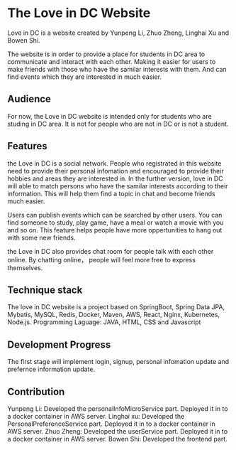 # The Love in DC Website

Love in DC is a website created by Yunpeng Li, Zhuo Zheng, Linghai Xu and Bowen Shi. 

The website is in order to provide a place for students in DC area to communicate and interact with each other. Making it easier for users to make friends with those who have the samilar interests with them. And can find events which they are interested in much easier.

## Audience

For now, the Love in DC website is intended only for students who are studing in DC area. It is not for people who are not in DC or is not a student.

## Features

the Love in DC is a social network. People who registrated in this website need to provide their personal infomation and encouraged to provide their hobbies and areas they are interested in. In the further version, love in DC will able to match persons who have the samilar interests according to their information. This will help them find a topic in chat and become friends much easier.

Users can publish events which can be searched by other users. You can find someone to study, play game, have a meal or watch a movie with you and so on. This feature helps people have more oppertunities to hang out with some new friends.

the Love in DC also provides chat room for people talk with each other online. By chatting online， people will feel more free to express themselves.
## Technique stack

The love in DC website is a project based on SpringBoot, Spring Data JPA, Mybatis, MySQL, Redis, Docker, Maven, AWS, React, Nginx, Kubernetes, Node.js.
Programming Laguage: JAVA, HTML, CSS and Javascript

## Development Progress

The first stage will implement login, signup, personal infomation update and prefernce information update.

## Contribution
Yunpeng Li: Developed the personalInfoMicroService part. Deployed it in to a docker container in AWS server.
Linghai xu: Developed the PersonalPreferenceService part. Deployed it in to a docker container in AWS server.
Zhuo Zheng: Developed the userService part. Deployed it in to a docker container in AWS server.
Bowen Shi: Developed the frontend part.
